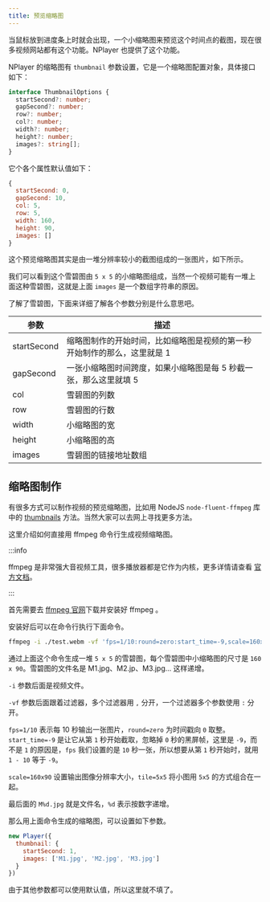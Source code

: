 ```yaml
---
title: 预览缩略图
---
```


当鼠标放到进度条上时就会出现，一个小缩略图来预览这个时间点的截图，现在很多视频网站都有这个功能。NPlayer 也提供了这个功能。

NPlayer 的缩略图有 `thumbnail` 参数设置，它是一个缩略图配置对象，具体接口如下：

```typescript
interface ThumbnailOptions {
  startSecond?: number;
  gapSecond?: number;
  row?: number;
  col?: number;
  width?: number;
  height?: number;
  images?: string[];
}
```

它个各个属性默认值如下：

```js
{
  startSecond: 0,
  gapSecond: 10,
  col: 5,
  row: 5,
  width: 160,
  height: 90,
  images: []
}
```

这个预览缩略图其实是由一堆分辨率较小的截图组成的一张图片，如下所示。


我们可以看到这个雪碧图由 `5 x 5` 的小缩略图组成，当然一个视频可能有一堆上面这种雪碧图，这就是上面 `images` 是一个数组字符串的原因。

了解了雪碧图，下面来详细了解各个参数分别是什么意思吧。

| 参数 | 描述 |
| --- | --- |
| startSecond | 缩略图制作的开始时间，比如缩略图是视频的第一秒开始制作的那么，这里就是 1 |
| gapSecond | 一张小缩略图时间跨度，如果小缩略图是每 5 秒截一张，那么这里就填 5 |
| col | 雪碧图的列数 |
| row | 雪碧图的行数 |
| width | 小缩略图的宽 |
| height | 小缩略图的高 |
| images | 雪碧图的链接地址数组 |

## 缩略图制作

有很多方式可以制作视频的预览缩略图，比如用 NodeJS `node-fluent-ffmpeg` 库中的 [thumbnails](https://github.com/fluent-ffmpeg/node-fluent-ffmpeg#screenshotsoptions-dirname-generate-thumbnails) 方法。当然大家可以去网上寻找更多方法。

这里介绍如何直接用 ffmpeg 命令行生成视频缩略图。

:::info

ffmpeg 是非常强大音视频工具，很多播放器都是它作为内核，更多详情请查看 [官方文档](https://www.ffmpeg.org/)。

:::

首先需要去 [ffmpeg 官网](https://www.ffmpeg.org/)下载并安装好 ffmpeg 。

安装好后可以在命令行执行下面命令。

```bash
ffmpeg -i ./test.webm -vf 'fps=1/10:round=zero:start_time=-9,scale=160x90,tile=5x5' M%d.jpg
```

通过上面这个命令生成一堆 `5 x 5` 的雪碧图，每个雪碧图中小缩略图的尺寸是 `160 x 90`。雪碧图的文件名是 M1.jpg、M2.jp、M3.jpg... 这样递增。

`-i` 参数后面是视频文件。

`-vf` 参数后面跟着过滤器，多个过滤器用 `,` 分开，一个过滤器多个参数使用 `:` 分开。

`fps=1/10` 表示每 10 秒输出一张图片，`round=zero` 为时间戳向 `0` 取整。`start_time=-9` 是让它从第 `1` 秒开始截取，忽略掉 `0` 秒的黑屏帧，这里是 `-9`，而不是 `1` 的原因是，`fps` 我们设置的是 `10` 秒一张，所以想要从第 `1` 秒开始时，就用 `1 - 10` 等于 `-9`。

`scale=160x90` 设置输出图像分辨率大小，`tile=5x5` 将小图用 `5x5` 的方式组合在一起。

最后面的 `M%d.jpg` 就是文件名，`%d` 表示按数字递增。

那么用上面命令生成的缩略图，可以设置如下参数。

```js
new Player({
  thumbnail: {
    startSecond: 1,
    images: ['M1.jpg', 'M2.jpg', 'M3.jpg']
  }
})
```

由于其他参数都可以使用默认值，所以这里就不填了。
